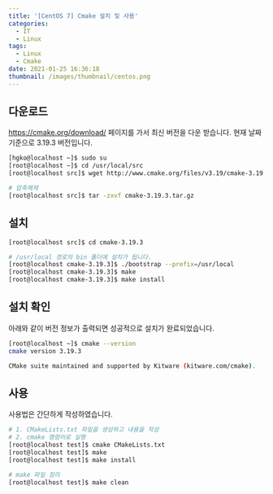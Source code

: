 ```yaml
---
title: '[CentOS 7] Cmake 설치 및 사용'
categories:
  - IT
  - Linux
tags:
  - Linux
  - Cmake
date: 2021-01-25 16:36:18
thumbnail: /images/thumbnail/centos.png
---
```


## 다운로드

https://cmake.org/download/ 페이지를 가서 최신 버전을 다운 받습니다. 현재 날짜 기준으로 3.19.3 버전입니다.

```bash
[hgko@localhost ~]$ sudo su
[root@localhost ~]$ cd /usr/local/src
[root@localhost src]$ wget http://www.cmake.org/files/v3.19/cmake-3.19.3.tar.gz

# 압축해제
[root@localhost src]$ tar -zxvf cmake-3.19.3.tar.gz
```

## 설치

```bash
[root@localhost src]$ cd cmake-3.19.3

# /usr/local 경로의 bin 폴더에 설치가 됩니다.
[root@localhost cmake-3.19.3]$ ./bootstrap --prefix=/usr/local
[root@localhost cmake-3.19.3]$ make
[root@localhost cmake-3.19.3]$ make install
```

## 설치 확인

아래와 같이 버전 정보가 출력되면 성공적으로 설치가 완료되었습니다.

```bash
[root@localhost ~]$ cmake --version
cmake version 3.19.3

CMake suite maintained and supported by Kitware (kitware.com/cmake).
```

## 사용

사용법은 간단하게 작성하였습니다.

```bash
# 1. CMakeLists.txt 파일을 생성하고 내용을 작성
# 2. cmake 명령어로 실행
[root@localhost test]$ cmake CMakeLists.txt
[root@localhost test]$ make
[root@localhost test]$ make install

# make 파일 정리
[root@localhost test]$ make clean
```

